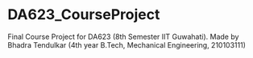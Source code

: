 # DA623_CourseProject
Final Course Project for DA623 (8th Semester IIT Guwahati). Made by Bhadra Tendulkar (4th year B.Tech, Mechanical Engineering, 210103111)
